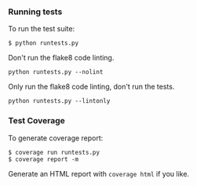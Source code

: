 ### Running tests

To run the test suite:

    $ python runtests.py

Don't run the flake8 code linting.

    python runtests.py --nolint

Only run the flake8 code linting, don't run the tests.

    python runtests.py --lintonly

### Test Coverage

To generate coverage report:

    $ coverage run runtests.py
    $ coverage report -m

Generate an HTML report with `coverage html` if you like.
